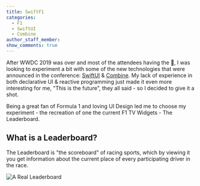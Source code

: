 ```yaml
---
title: SwiftF1
categories:
  - F1
  - SwiftUI
  - Combine
author_staff_member:
show_comments: true
---
```


After WWDC 2019 was over and most of the attendees having the 🤯, I was looking to experiment a bit with some of the new technologies that were announced in the conference: [SwiftUI](https://developer.apple.com/xcode/swiftui/) & [Combine](https://developer.apple.com/documentation/combine).
My lack of experience in both declarative UI & reactive programming just made it even more interesting for me,
"This is the future", they all said - so I decided to give it a shot.

Being a great fan of Formula 1 and loving UI Design led me to choose my experiment - the recreation of one the current F1 TV Widgets - The Leaderboard.

## What is a Leaderboard?

The Leaderboard is "the scoreboard" of racing sports, which by viewing it you get information about the current place of every participating driver in the race.


![A Real Leaderboard](https://static2.stuff.co.nz/1353282957/361/7969361.jpg)
